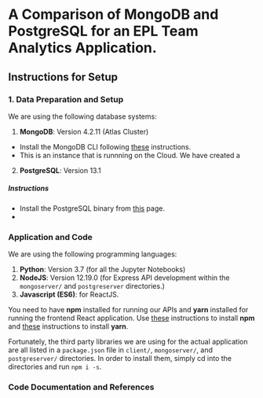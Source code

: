# A Comparison of MongoDB and PostgreSQL for an EPL Team Analytics Application.

## Instructions for Setup

### 1. Data Preparation and Setup
We are using the following database systems:
1. **MongoDB**: Version 4.2.11 (Atlas Cluster)  
- Install the MongoDB CLI following [these](https://docs.mongodb.com/mongocli/v1.8/install) instructions.
- This is an instance that is runnning on the Cloud. We have created a 

2. **PostgreSQL**: Version 13.1  
##### Instructions 
- Install the PostgreSQL binary from [this](https://www.postgresql.org/download/) page.
- 


### Application and Code
We are using the following programming languages:
1. **Python**: Version 3.7 (for all the Jupyter Notebooks)
2. **NodeJS**: Version 12.19.0 (for Express API development within the `mongoserver/` and `postgreserver` directories.)
3. **Javascript (ES6)**: for ReactJS.

You need to have **npm** installed for running our APIs and **yarn** installed for running the frontend
React application. Use [these](https://www.npmjs.com/get-npm) instructions to install **npm** and
[these](https://classic.yarnpkg.com/en/docs/install/#mac-stable) instructions to install **yarn**. 

Fortunately, the third party libraries we are using for the actual application are all listed in a `package.json`
file in `client/`, `mongoserver/`, and `postgreserver/` directories. In order to install them, simply
cd into the directories and run `npm i -s`.

### Code Documentation and References